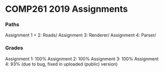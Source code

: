 # COMP261 2019 Assignments

### Paths

Assignment 1 + 2: Roads/
Assignment 3: Renderer/
Assignment 4: Parser/

### Grades

Assignment 1: 100%
Assignment 2: 100%
Assignment 3: 100%
Assignment 4: 93% (due to bug, fixed in uploaded (public) version)

